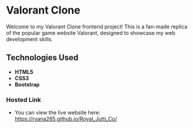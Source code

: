 # Valorant Clone
 Welcome to my Valorant Clone frontend project! This is a fan-made replica of the popular game website Valorant, designed to showcase my web development skills.
 
## Technologies Used

- **HTML5**
- **CSS3**
- **Bootstrap**

### Hosted Link
- You can view the live website here: https://ryana265.github.io/Royal_Jutti_Co/

